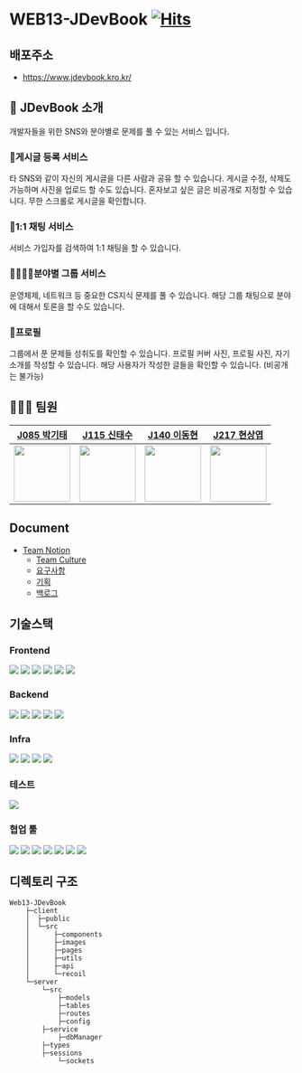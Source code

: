 # WEB13-JDevBook [![Hits](https://hits.seeyoufarm.com/api/count/incr/badge.svg?url=https%3A%2F%2Fgithub.com%2Fboostcampwm-2021%2FWEB13-JDevBook%2Fhit-counter&count_bg=%2379C83D&title_bg=%23555555&icon=&icon_color=%23E7E7E7&title=hits&edge_flat=false)](https://hits.seeyoufarm.com)

## 배포주소

- https://www.jdevbook.kro.kr/

## 📗 JDevBook 소개

개발자들을 위한 SNS와 분야별로 문제를 풀 수 있는 서비스 입니다.

### 📰게시글 등록 서비스

타 SNS와 같이 자신의 게시글을 다른 사람과 공유 할 수 있습니다.
게시글 수정, 삭제도 가능하며 사진을 업로드 할 수도 있습니다.
혼자보고 싶은 글은 비공개로 지정할 수 있습니다.
무한 스크롤로 게시글을 확인합니다.

### 💑1:1 채팅 서비스

서비스 가입자를 검색하여 1:1 채팅을 할 수 있습니다.

### 👩‍👩‍👧‍👦분야별 그룹 서비스

운영체제, 네트워크 등 중요한 CS지식 문제를 풀 수 있습니다.
해당 그룹 채팅으로 분야에 대해서 토론을 할 수도 있습니다.

### 👀프로필

그룹에서 푼 문제들 성취도를 확인할 수 있습니다.
프로필 커버 사진, 프로필 사진, 자기소개를 작성할 수 있습니다.
해당 사용자가 작성한 글들을 확인할 수 있습니다. (비공개는 불가능)

## 🙋🏻‍♂️ 팀원

|       [J085 박기태](https://github.com/idiot-kitto)       |        [J115 신태수](https://github.com/shinn338)         |                   [J140 이동현](https://github.com/linear14)                   |      [J217 현상엽](https://github.com/Hyun-SangYeop)      |
| :-------------------------------------------------------: | :-------------------------------------------------------: | :----------------------------------------------------------------------------: | :-------------------------------------------------------: |
| <img src="https://i.imgur.com/vvU4ObF.jpg" width="100px"> | <img src="https://i.imgur.com/nfQgTYG.jpg" width="100px"> | <img src="https://avatars.githubusercontent.com/u/47495592?v=4" width="100px"> | <img src="https://i.imgur.com/S9yawLb.jpg" width="100px"> |

## Document

- [Team Notion](https://paint-tip-6a6.notion.site/Team-6543-8a22b893fd614b999b10208f095a78d4)
  - [Team Culture](https://paint-tip-6a6.notion.site/Culture-9383768037d948f5a3b5f6a2f21fae41)
  - [요구사항](https://paint-tip-6a6.notion.site/0c0c433f039a4c8ba47fddb48e016277)
  - [기획](https://paint-tip-6a6.notion.site/09c99fff830d4a72b45fcfdd92715ee2)
  - [백로그](https://docs.google.com/spreadsheets/d/1cgmO27IDYoLigAVKLopxEaJqVKHzibF5GTHeSaGBoKI/edit#gid=838702224)

## 기술스택

### Frontend

![](https://img.shields.io/badge/React-17.0.33-%2361DAFB?style=flat-square&logo=react) ![](https://img.shields.io/badge/Create--React--App-grey?style=flat-square&logo=react) ![](https://img.shields.io/badge/Typescript-4.4.4-%233178C6?style=flat-square&logo=typescript) ![](https://img.shields.io/badge/React--router--dom-5.3.2-%23CA4245?style=flat-square&logo=reactrouter) ![](https://img.shields.io/badge/Recoil-0.4.1-%2361DAFB?style=flat-square&logo=react) ![](https://img.shields.io/badge/styled--components-5.1.15-%23DB7093?style=flat-square&logo=styled-components)

### Backend

![](https://img.shields.io/badge/node-14.17.3-%23339933?style=flat-square&logo=node.js) ![](https://img.shields.io/badge/Typescript-4.4.4-%233178C6?style=flat-square&logo=typescript) ![](https://img.shields.io/badge/express-4.16.1-%23000000?style=flat-square&logo=express) ![](https://img.shields.io/badge/socket--io-4.3.1-%23010101?style=flat-square&logo=socket.io) ![](https://img.shields.io/badge/sequelize-6.9.0-%2352B0E7?style=flat-square&logo=sequelize)

### Infra

![](https://img.shields.io/badge/nCloud-%2303C75A?style=flat-square&logo=naver&logoColor=white) ![](https://img.shields.io/badge/-Nginx-%23009639?style=flat-square&logo=nginx) ![](https://img.shields.io/badge/-PM2-%232B037A?logo=pm2) ![](https://img.shields.io/badge/Object--Storage-black?style=flat-square)

### 테스트

![](https://img.shields.io/badge/-Jest-%23C21325?style=flat-square&logo=jest&logoColor=white)

### 협업 툴

![](https://img.shields.io/badge/-git-%23F05032?style=flat-square&logo=git&logoColor=white) ![](https://img.shields.io/badge/-Github-%23181717?style=flat-square&logo=Github&logoColor=white) ![](https://img.shields.io/badge/-Notion-%23000000?style=flat-square&logo=notion&logoColor=white) ![](https://img.shields.io/badge/-Slack-%234A154B?style=flat-square&logo=slack&logoColor=white) ![](https://img.shields.io/badge/-Zoom-%232D8CFF?style=flat-square&logo=zoom&logoColor=white) ![](https://img.shields.io/badge/-Figma-%23F24E1E?style=flat-square&logo=figma&logoColor=white) ![](https://img.shields.io/badge/-ERDCloud-%239388fb?style=flat-square&)

## 디렉토리 구조

```
Web13-JDevBook
	├─client
	│  ├─public
	│  └─src
	│      ├─components
	│      ├─images
	│      ├─pages
	│      ├─utils
	│      ├─api
	│      └─recoil
	└─server
	    └─src
	        ├─models
			├─tables
	        ├─routes
	        ├─config
		├─service
			├─dbManager
		├─types
		├─sessions
	        └─sockets
```
